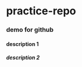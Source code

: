 # <h1>practice-repo</h1>



<h3>demo for github</h3>
<h4>description 1</h4>
<h5>description 2</h5>

